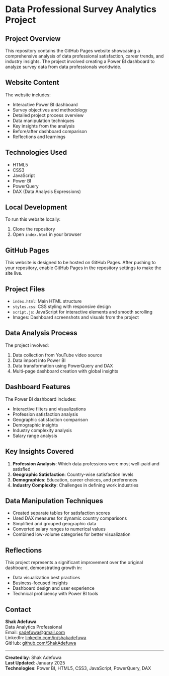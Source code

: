# Data Professional Survey Analytics Project

## Project Overview
This repository contains the GitHub Pages website showcasing a comprehensive analysis of data professional satisfaction, career trends, and industry insights. The project involved creating a Power BI dashboard to analyze survey data from data professionals worldwide.

## Website Content
The website includes:
- Interactive Power BI dashboard
- Survey objectives and methodology
- Detailed project process overview
- Data manipulation techniques
- Key insights from the analysis
- Before/after dashboard comparison
- Reflections and learnings

## Technologies Used
- HTML5
- CSS3
- JavaScript
- Power BI
- PowerQuery
- DAX (Data Analysis Expressions)

## Local Development
To run this website locally:
1. Clone the repository
2. Open `index.html` in your browser

## GitHub Pages
This website is designed to be hosted on GitHub Pages. After pushing to your repository, enable GitHub Pages in the repository settings to make the site live.

## Project Files
- `index.html`: Main HTML structure
- `styles.css`: CSS styling with responsive design
- `script.js`: JavaScript for interactive elements and smooth scrolling
- Images: Dashboard screenshots and visuals from the project

## Data Analysis Process
The project involved:
1. Data collection from YouTube video source
2. Data import into Power BI
3. Data transformation using PowerQuery and DAX
4. Multi-page dashboard creation with global insights

## Dashboard Features
The Power BI dashboard includes:
- Interactive filters and visualizations
- Profession satisfaction analysis
- Geographic satisfaction comparison
- Demographic insights
- Industry complexity analysis
- Salary range analysis

## Key Insights Covered
1. **Profession Analysis**: Which data professions were most well-paid and satisfied
2. **Geographic Satisfaction**: Country-wise satisfaction levels
3. **Demographics**: Education, career choices, and preferences
4. **Industry Complexity**: Challenges in defining work industries

## Data Manipulation Techniques
- Created separate tables for satisfaction scores
- Used DAX measures for dynamic country comparisons
- Simplified and grouped geographic data
- Converted salary ranges to numerical values
- Combined low-volume categories for better visualization

## Reflections
This project represents a significant improvement over the original dashboard, demonstrating growth in:
- Data visualization best practices
- Business-focused insights
- Dashboard design and user experience
- Technical proficiency with Power BI tools

## Contact
**Shak Adefuwa**  
Data Analytics Professional  
Email: sadefuwa@gmail.com  
LinkedIn: [linkedin.com/in/shakadefuwa](https://www.linkedin.com/in/shakadefuwa/)  
GitHub: [github.com/ShakAdefuwa](https://github.com/ShakAdefuwa)

---

**Created by**: Shak Adefuwa  
**Last Updated**: January 2025  
**Technologies**: Power BI, HTML5, CSS3, JavaScript, PowerQuery, DAX
